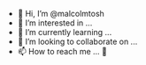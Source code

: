 - 👋 Hi, I’m @malcolmtosh
- 👀 I’m interested in ...
- 🌱 I’m currently learning ...
- 💞️ I’m looking to collaborate on ...
- 📫 How to reach me ... 🤔

<!---
malcolmtosh/malcolmtosh is a ✨ special ✨ repository because its `README.md` (this file) appears on your GitHub profile.
You can click the Preview link to take a look at your changes.
--->
